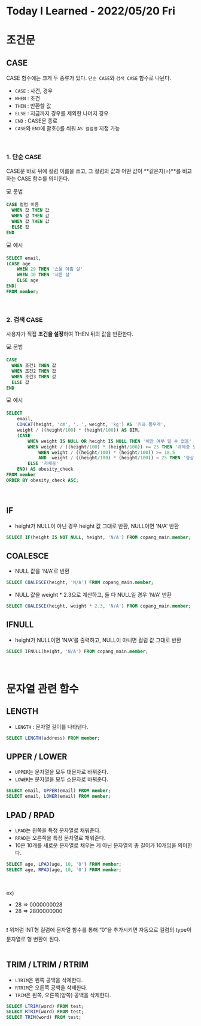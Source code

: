 # Today I Learned - 2022/05/20 Fri

# 조건문

## CASE

CASE 함수에는  크게 두 종류가 있다. `단순 CASE`와 `검색 CASE` 함수로 나뉜다.

- `CASE` : 사건, 경우
- `WHEN` : 조건
- `THEN` : 반환할 값
- `ELSE` : 지금까지 경우를 제외한 나머지 경우
- `END` : CASE문 종료
- `CASE`와 `END`에 괄호()를 씌워 `AS 컬럼명` 지정 가능
<br>

### 1. 단순 CASE

CASE문 바로 뒤에 컬럼 이름을 쓰고, 그 컬럼의 값과 어떤 값이 **같은지(=)**를 비교하는 CASE 함수를 의미한다.

💻 문법

```sql
CASE 컬럼 이름
  WHEN 값 THEN 값
  WHEN 값 THEN 값
  WHEN 값 THEN 값
  ELSE 값
END

```

💻 예시

```sql
SELECT email,
(CASE age
	WHEN 29 THEN '스물 아홉 살'
	WHEN 30 THEN '서른 살'
	ELSE age
END)
FROM member;
```
<br>

### 2. 검색 CASE
사용자가 직접 **조건을 설정**하여 THEN 뒤의 값을 반환한다.

💻 문법

```sql
CASE
  WHEN 조건1 THEN 값
  WHEN 조건2 THEN 값
  WHEN 조건3 THEN 값
  ELSE 값
END
```

💻 예시
```sql
SELECT
	email,
	CONCAT(height, 'cm', ', ', weight, 'kg') AS '키와 몸무게',
	weight / ((height/100) * (height/100)) AS BIM,
	(CASE
		WHEN weight IS NULL OR height IS NULL THEN '비만 여부 알 수 없음'
		WHEN weight / ((height/100) * (height/100)) >= 25 THEN '과제충 또는 비만'
    		WHEN weight / ((height/100) * (height/100)) >= 18.5
			AND  weight / ((height/100) * (height/100)) < 25 THEN '정상'
		ELSE '저체중'
	END) AS obesity_check
FROM member
ORDER BY obesity_check ASC;
```
<br>

## IF

- height가 NULL이 아닌 경우 height 값 그대로 반환, NULL이면 'N/A' 반환

```sql
SELECT IF(height IS NOT NULL, height, 'N/A') FROM copang_main.member;
```

## COALESCE

- NULL 값을 'N/A'로 반환

```sql
SELECT COALESCE(height, 'N/A') FROM copang_main.member;
```

- NULL 값을 weight * 2.3으로 계산하고, 둘 다 NULL일 경우 'N/A' 반환

```sql
SELECT COALESCE(height, weight * 2.3, 'N/A') FROM copang_main.member;
```

## IFNULL

- height가 NULL이면 'N/A'를 출력하고, NULL이 아니면 컬럼 값 그대로 반환

```sql
SELECT IFNULL(height, 'N/A') FROM copang_main.member;
```
<br>

# 문자열 관련 함수

## LENGTH

- `LENGTH` : 문자열 길이를 나타낸다.

```sql
SELECT LENGTH(address) FROM member;
```

## UPPER / LOWER

- `UPPER`는 문자열을 모두 대문자로 바꿔준다.
- `LOWER`는 문자열을 모두 소문자로 바꿔준다.

```sql
SELECT email, UPPER(email) FROM member;
SELECT email, LOWER(email) FROM member;
```

## LPAD / RPAD

- `LPAD`는 왼쪽을 특정 문자열로 채워준다.
- `RPAD`는 오른쪽을 특정 문자열로 채워준다.
- 10은 10개를 새로운 문자열로 채우는 게 아닌 문자열의 총 길이가 10개임을 의미한다.

```sql
SELECT age, LPAD(age, 10, '0') FROM member;
SELECT age, RPAD(age, 10, '0') FROM member;
```
<br>

ex)
- 28 ⇒ 0000000028
- 28 ⇒ 2800000000
<br>

<aside>
❗ 위처럼 INT형 컬럼에 문자열 함수를 통해 “0”을 추가시키면 자동으로 컬럼의 type이 문자열로 형 변환이 된다.

</aside>

<br>

## TRIM / LTRIM / RTRIM

- `LTRIM`은 왼쪽 공백을 삭제한다.
- `RTRIM`은 오른쪽 공백을 삭제한다.
- `TRIM`은 왼쪽, 오른쪽(양쪽) 공백을 삭제한다.

```sql
SELECT LTRIM(word) FROM test;
SELECT RTRIM(word) FROM test;
SELECT TRIM(word) FROM test;
```

